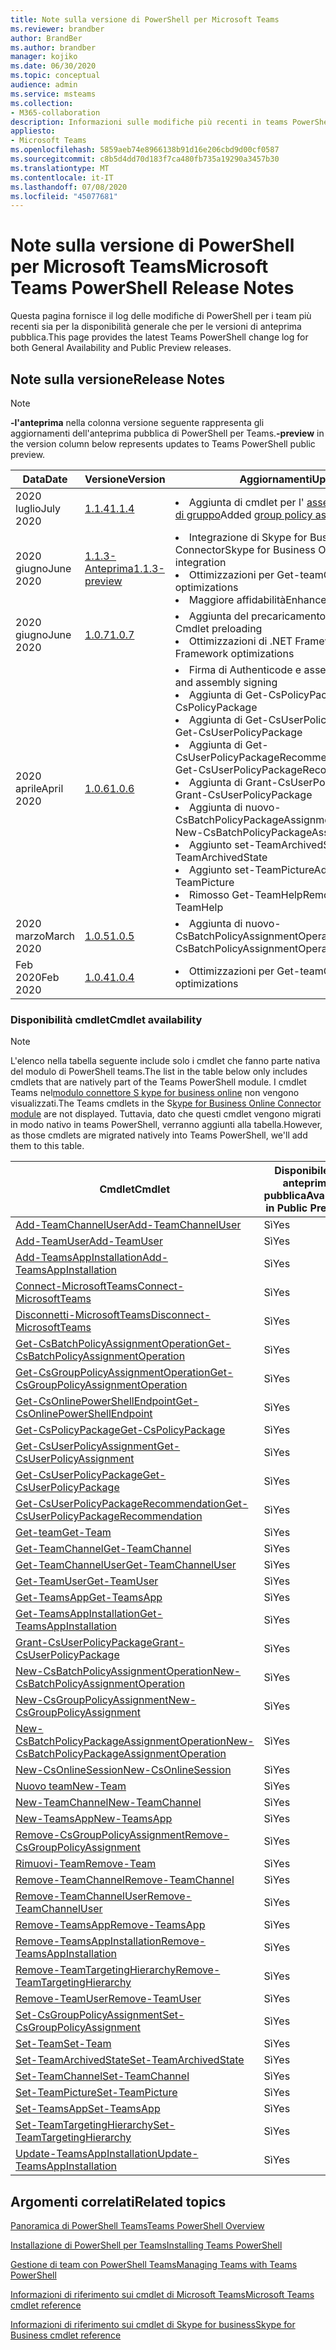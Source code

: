 ```yaml
---
title: Note sulla versione di PowerShell per Microsoft Teams
ms.reviewer: brandber
author: BrandBer
ms.author: brandber
manager: kojiko
ms.date: 06/30/2020
ms.topic: conceptual
audience: admin
ms.service: msteams
ms.collection:
- M365-collaboration
description: Informazioni sulle modifiche più recenti in teams PowerShell.
appliesto:
- Microsoft Teams
ms.openlocfilehash: 5859aeb74e8966138b91d16e206cbd9d00cf0587
ms.sourcegitcommit: c8b5d4dd70d183f7ca480fb735a19290a3457b30
ms.translationtype: MT
ms.contentlocale: it-IT
ms.lasthandoff: 07/08/2020
ms.locfileid: "45077681"
---
```

# <a name="microsoft-teams-powershell-release-notes"></a><span data-ttu-id="2c4e6-103">Note sulla versione di PowerShell per Microsoft Teams</span><span class="sxs-lookup"><span data-stu-id="2c4e6-103">Microsoft Teams PowerShell Release Notes</span></span>

<span data-ttu-id="2c4e6-104">Questa pagina fornisce il log delle modifiche di PowerShell per i team più recenti sia per la disponibilità generale che per le versioni di anteprima pubblica.</span><span class="sxs-lookup"><span data-stu-id="2c4e6-104">This page provides the latest Teams PowerShell change log for both General Availability and Public Preview releases.</span></span>

## <a name="release-notes"></a><span data-ttu-id="2c4e6-105">Note sulla versione</span><span class="sxs-lookup"><span data-stu-id="2c4e6-105">Release Notes</span></span>

> [!NOTE]
> <span data-ttu-id="2c4e6-106">**-l'anteprima** nella colonna versione seguente rappresenta gli aggiornamenti dell'anteprima pubblica di PowerShell per Teams.</span><span class="sxs-lookup"><span data-stu-id="2c4e6-106">**-preview** in the version column below represents updates to Teams PowerShell public preview.</span></span>

| <span data-ttu-id="2c4e6-107">Data</span><span class="sxs-lookup"><span data-stu-id="2c4e6-107">Date</span></span> | <span data-ttu-id="2c4e6-108">Versione</span><span class="sxs-lookup"><span data-stu-id="2c4e6-108">Version</span></span> | <span data-ttu-id="2c4e6-109">Aggiornamenti</span><span class="sxs-lookup"><span data-stu-id="2c4e6-109">Updates</span></span> |
|------- | -------------------- | ------------------------------ |
| <span data-ttu-id="2c4e6-110">2020 luglio</span><span class="sxs-lookup"><span data-stu-id="2c4e6-110">July 2020</span></span> | [<span data-ttu-id="2c4e6-111">1.1.4</span><span class="sxs-lookup"><span data-stu-id="2c4e6-111">1.1.4</span></span>](https://www.powershellgallery.com/packages/MicrosoftTeams/1.1.4) | <li><span data-ttu-id="2c4e6-112">Aggiunta di cmdlet per l' [assegnazione di criteri di gruppo](https://docs.microsoft.com/microsoftteams/assign-policies#assign-a-policy-to-a-group)</span><span class="sxs-lookup"><span data-stu-id="2c4e6-112">Added [group policy assignment cmdlets](https://docs.microsoft.com/microsoftteams/assign-policies#assign-a-policy-to-a-group)</span></span></li> |
| <span data-ttu-id="2c4e6-113">2020 giugno</span><span class="sxs-lookup"><span data-stu-id="2c4e6-113">June 2020</span></span> | [<span data-ttu-id="2c4e6-114">1.1.3-Anteprima</span><span class="sxs-lookup"><span data-stu-id="2c4e6-114">1.1.3-preview</span></span>](https://www.powershellgallery.com/packages/MicrosoftTeams/1.1.3-preview) | <li><span data-ttu-id="2c4e6-115">Integrazione di Skype for Business Online Connector</span><span class="sxs-lookup"><span data-stu-id="2c4e6-115">Skype for Business Online Connector integration</span></span><li><span data-ttu-id="2c4e6-116">Ottimizzazioni per Get-team</span><span class="sxs-lookup"><span data-stu-id="2c4e6-116">Get-Team optimizations</span></span><li><span data-ttu-id="2c4e6-117">Maggiore affidabilità</span><span class="sxs-lookup"><span data-stu-id="2c4e6-117">Enhanced reliability</span></span></li> |
| <span data-ttu-id="2c4e6-118">2020 giugno</span><span class="sxs-lookup"><span data-stu-id="2c4e6-118">June 2020</span></span> | [<span data-ttu-id="2c4e6-119">1.0.7</span><span class="sxs-lookup"><span data-stu-id="2c4e6-119">1.0.7</span></span>](https://www.powershellgallery.com/packages/MicrosoftTeams/1.0.7) | <li><span data-ttu-id="2c4e6-120">Aggiunta del precaricamento del cmdlet</span><span class="sxs-lookup"><span data-stu-id="2c4e6-120">Added Cmdlet preloading</span></span><li><span data-ttu-id="2c4e6-121">Ottimizzazioni di .NET Framework</span><span class="sxs-lookup"><span data-stu-id="2c4e6-121">.Net Framework optimizations</span></span></li>   |
| <span data-ttu-id="2c4e6-122">2020 aprile</span><span class="sxs-lookup"><span data-stu-id="2c4e6-122">April 2020</span></span> | [<span data-ttu-id="2c4e6-123">1.0.6</span><span class="sxs-lookup"><span data-stu-id="2c4e6-123">1.0.6</span></span>](https://www.powershellgallery.com/packages/MicrosoftTeams/1.0.6) | <li><span data-ttu-id="2c4e6-124">Firma di Authenticode e assembly</span><span class="sxs-lookup"><span data-stu-id="2c4e6-124">Authenticode and assembly signing</span></span><li><span data-ttu-id="2c4e6-125">Aggiunta di Get-CsPolicyPackage</span><span class="sxs-lookup"><span data-stu-id="2c4e6-125">Added Get-CsPolicyPackage</span></span><li><span data-ttu-id="2c4e6-126">Aggiunta di Get-CsUserPolicyPackage</span><span class="sxs-lookup"><span data-stu-id="2c4e6-126">Added Get-CsUserPolicyPackage</span></span><li><span data-ttu-id="2c4e6-127">Aggiunta di Get-CsUserPolicyPackageRecommendation</span><span class="sxs-lookup"><span data-stu-id="2c4e6-127">Added Get-CsUserPolicyPackageRecommendation</span></span><li><span data-ttu-id="2c4e6-128">Aggiunta di Grant-CsUserPolicyPackage</span><span class="sxs-lookup"><span data-stu-id="2c4e6-128">Added Grant-CsUserPolicyPackage</span></span><li><span data-ttu-id="2c4e6-129">Aggiunta di nuovo-CsBatchPolicyPackageAssignmentOperation</span><span class="sxs-lookup"><span data-stu-id="2c4e6-129">Added New-CsBatchPolicyPackageAssignmentOperation</span></span><li><span data-ttu-id="2c4e6-130">Aggiunto set-TeamArchivedState</span><span class="sxs-lookup"><span data-stu-id="2c4e6-130">Added Set-TeamArchivedState</span></span><li><span data-ttu-id="2c4e6-131">Aggiunto set-TeamPicture</span><span class="sxs-lookup"><span data-stu-id="2c4e6-131">Added Set-TeamPicture</span></span><li><span data-ttu-id="2c4e6-132">Rimosso Get-TeamHelp</span><span class="sxs-lookup"><span data-stu-id="2c4e6-132">Removed Get-TeamHelp</span></span></li>  |
| <span data-ttu-id="2c4e6-133">2020 marzo</span><span class="sxs-lookup"><span data-stu-id="2c4e6-133">March 2020</span></span> | [<span data-ttu-id="2c4e6-134">1.0.5</span><span class="sxs-lookup"><span data-stu-id="2c4e6-134">1.0.5</span></span>](https://www.powershellgallery.com/packages/MicrosoftTeams/1.0.5) |<li><span data-ttu-id="2c4e6-135">Aggiunta di nuovo-CsBatchPolicyAssignmentOperation</span><span class="sxs-lookup"><span data-stu-id="2c4e6-135">Added New-CsBatchPolicyAssignmentOperation</span></span></li> |
| <span data-ttu-id="2c4e6-136">Feb 2020</span><span class="sxs-lookup"><span data-stu-id="2c4e6-136">Feb 2020</span></span> | [<span data-ttu-id="2c4e6-137">1.0.4</span><span class="sxs-lookup"><span data-stu-id="2c4e6-137">1.0.4</span></span>](https://www.powershellgallery.com/packages/MicrosoftTeams/1.0.4) | <li><span data-ttu-id="2c4e6-138">Ottimizzazioni per Get-team</span><span class="sxs-lookup"><span data-stu-id="2c4e6-138">Get-Team optimizations</span></span></li>  |

### <a name="cmdlet-availability"></a><span data-ttu-id="2c4e6-139">Disponibilità cmdlet</span><span class="sxs-lookup"><span data-stu-id="2c4e6-139">Cmdlet availability</span></span>

> [!NOTE]
> <span data-ttu-id="2c4e6-140">L'elenco nella tabella seguente include solo i cmdlet che fanno parte nativa del modulo di PowerShell teams.</span><span class="sxs-lookup"><span data-stu-id="2c4e6-140">The list in the table below only includes cmdlets that are natively part of the Teams PowerShell module.</span></span> <span data-ttu-id="2c4e6-141">I cmdlet Teams nel[modulo connettore S kype for business online](https://docs.microsoft.com/powershell/skype/intro?view=skype-ps) non vengono visualizzati.</span><span class="sxs-lookup"><span data-stu-id="2c4e6-141">The Teams cmdlets in the S[kype for Business Online Connector module](https://docs.microsoft.com/powershell/skype/intro?view=skype-ps) are not displayed.</span></span> <span data-ttu-id="2c4e6-142">Tuttavia, dato che questi cmdlet vengono migrati in modo nativo in teams PowerShell, verranno aggiunti alla tabella.</span><span class="sxs-lookup"><span data-stu-id="2c4e6-142">However, as those cmdlets are migrated natively into Teams PowerShell, we'll add them to this table.</span></span>

| <span data-ttu-id="2c4e6-143">Cmdlet</span><span class="sxs-lookup"><span data-stu-id="2c4e6-143">Cmdlet</span></span> | <span data-ttu-id="2c4e6-144">Disponibile in anteprima pubblica</span><span class="sxs-lookup"><span data-stu-id="2c4e6-144">Available in Public Preview</span></span> | <span data-ttu-id="2c4e6-145">Disponibile in GA</span><span class="sxs-lookup"><span data-stu-id="2c4e6-145">Available in GA</span></span> |
| -| -- | --|
| [<span data-ttu-id="2c4e6-146">Add-TeamChannelUser</span><span class="sxs-lookup"><span data-stu-id="2c4e6-146">Add-TeamChannelUser</span></span>](https://docs.microsoft.com/powershell/module/teams/add-teamchanneluser?view=teams-ps) | <span data-ttu-id="2c4e6-147">Sì</span><span class="sxs-lookup"><span data-stu-id="2c4e6-147">Yes</span></span> | <span data-ttu-id="2c4e6-148">**No**</span><span class="sxs-lookup"><span data-stu-id="2c4e6-148">**No**</span></span> |
| [<span data-ttu-id="2c4e6-149">Add-TeamUser</span><span class="sxs-lookup"><span data-stu-id="2c4e6-149">Add-TeamUser</span></span>](https://docs.microsoft.com/powershell/module/teams/add-teamuser?view=teams-ps) | <span data-ttu-id="2c4e6-150">Sì</span><span class="sxs-lookup"><span data-stu-id="2c4e6-150">Yes</span></span> | <span data-ttu-id="2c4e6-151">Sì</span><span class="sxs-lookup"><span data-stu-id="2c4e6-151">Yes</span></span> |
| [<span data-ttu-id="2c4e6-152">Add-TeamsAppInstallation</span><span class="sxs-lookup"><span data-stu-id="2c4e6-152">Add-TeamsAppInstallation</span></span>](https://docs.microsoft.com/powershell/module/teams/add-teamsappinstallation?view=teams-ps) | <span data-ttu-id="2c4e6-153">Sì</span><span class="sxs-lookup"><span data-stu-id="2c4e6-153">Yes</span></span> | <span data-ttu-id="2c4e6-154">**No**</span><span class="sxs-lookup"><span data-stu-id="2c4e6-154">**No**</span></span>|
| [<span data-ttu-id="2c4e6-155">Connect-MicrosoftTeams</span><span class="sxs-lookup"><span data-stu-id="2c4e6-155">Connect-MicrosoftTeams</span></span>](https://docs.microsoft.com/powershell/module/teams/connect-microsoftteams?view=teams-ps) | <span data-ttu-id="2c4e6-156">Sì</span><span class="sxs-lookup"><span data-stu-id="2c4e6-156">Yes</span></span> | <span data-ttu-id="2c4e6-157">Sì</span><span class="sxs-lookup"><span data-stu-id="2c4e6-157">Yes</span></span> |
| [<span data-ttu-id="2c4e6-158">Disconnetti-MicrosoftTeams</span><span class="sxs-lookup"><span data-stu-id="2c4e6-158">Disconnect-MicrosoftTeams</span></span>](https://docs.microsoft.com/powershell/module/teams/disconnect-microsoftteams?view=teams-ps) | <span data-ttu-id="2c4e6-159">Sì</span><span class="sxs-lookup"><span data-stu-id="2c4e6-159">Yes</span></span> | <span data-ttu-id="2c4e6-160">Sì</span><span class="sxs-lookup"><span data-stu-id="2c4e6-160">Yes</span></span> |
| [<span data-ttu-id="2c4e6-161">Get-CsBatchPolicyAssignmentOperation</span><span class="sxs-lookup"><span data-stu-id="2c4e6-161">Get-CsBatchPolicyAssignmentOperation</span></span>](https://docs.microsoft.com/powershell/module/teams/get-csbatchpolicyassignmentoperation?view=teams-ps) | <span data-ttu-id="2c4e6-162">Sì</span><span class="sxs-lookup"><span data-stu-id="2c4e6-162">Yes</span></span> | <span data-ttu-id="2c4e6-163">Sì</span><span class="sxs-lookup"><span data-stu-id="2c4e6-163">Yes</span></span> |
| [<span data-ttu-id="2c4e6-164">Get-CsGroupPolicyAssignmentOperation</span><span class="sxs-lookup"><span data-stu-id="2c4e6-164">Get-CsGroupPolicyAssignmentOperation</span></span>](https://docs.microsoft.com/powershell/module/teams/get-csgrouppolicyassignmentoperation?view=teams-ps) | <span data-ttu-id="2c4e6-165">Sì</span><span class="sxs-lookup"><span data-stu-id="2c4e6-165">Yes</span></span> | <span data-ttu-id="2c4e6-166">Sì</span><span class="sxs-lookup"><span data-stu-id="2c4e6-166">Yes</span></span> |
| [<span data-ttu-id="2c4e6-167">Get-CsOnlinePowerShellEndpoint</span><span class="sxs-lookup"><span data-stu-id="2c4e6-167">Get-CsOnlinePowerShellEndpoint</span></span>](https://docs.microsoft.com/powershell/module/teams/get-csonlinepowershellendpoint?view=teams-ps) | <span data-ttu-id="2c4e6-168">Sì</span><span class="sxs-lookup"><span data-stu-id="2c4e6-168">Yes</span></span> | <span data-ttu-id="2c4e6-169">**No**</span><span class="sxs-lookup"><span data-stu-id="2c4e6-169">**No**</span></span> |
| [<span data-ttu-id="2c4e6-170">Get-CsPolicyPackage</span><span class="sxs-lookup"><span data-stu-id="2c4e6-170">Get-CsPolicyPackage</span></span>](https://docs.microsoft.com/powershell/module/teams/get-cspolicypackage?view=teams-ps) | <span data-ttu-id="2c4e6-171">Sì</span><span class="sxs-lookup"><span data-stu-id="2c4e6-171">Yes</span></span> | <span data-ttu-id="2c4e6-172">Sì</span><span class="sxs-lookup"><span data-stu-id="2c4e6-172">Yes</span></span> |
| [<span data-ttu-id="2c4e6-173">Get-CsUserPolicyAssignment</span><span class="sxs-lookup"><span data-stu-id="2c4e6-173">Get-CsUserPolicyAssignment</span></span>](https://docs.microsoft.com/powershell/module/teams/get-csuserpolicyassignment?view=teams-ps) | <span data-ttu-id="2c4e6-174">Sì</span><span class="sxs-lookup"><span data-stu-id="2c4e6-174">Yes</span></span> | <span data-ttu-id="2c4e6-175">Sì</span><span class="sxs-lookup"><span data-stu-id="2c4e6-175">Yes</span></span> |
| [<span data-ttu-id="2c4e6-176">Get-CsUserPolicyPackage</span><span class="sxs-lookup"><span data-stu-id="2c4e6-176">Get-CsUserPolicyPackage</span></span>](https://docs.microsoft.com/powershell/module/teams/get-csuserpolicypackage?view=teams-ps) | <span data-ttu-id="2c4e6-177">Sì</span><span class="sxs-lookup"><span data-stu-id="2c4e6-177">Yes</span></span> | <span data-ttu-id="2c4e6-178">Sì</span><span class="sxs-lookup"><span data-stu-id="2c4e6-178">Yes</span></span> |
| [<span data-ttu-id="2c4e6-179">Get-CsUserPolicyPackageRecommendation</span><span class="sxs-lookup"><span data-stu-id="2c4e6-179">Get-CsUserPolicyPackageRecommendation</span></span>](https://docs.microsoft.com/powershell/module/teams/get-csuserpolicypackagerecommendation?view=teams-ps) | <span data-ttu-id="2c4e6-180">Sì</span><span class="sxs-lookup"><span data-stu-id="2c4e6-180">Yes</span></span> | <span data-ttu-id="2c4e6-181">Sì</span><span class="sxs-lookup"><span data-stu-id="2c4e6-181">Yes</span></span> |
| [<span data-ttu-id="2c4e6-182">Get-team</span><span class="sxs-lookup"><span data-stu-id="2c4e6-182">Get-Team</span></span>](https://docs.microsoft.com/powershell/module/teams/get-team?view=teams-ps) | <span data-ttu-id="2c4e6-183">Sì</span><span class="sxs-lookup"><span data-stu-id="2c4e6-183">Yes</span></span> | <span data-ttu-id="2c4e6-184">Sì</span><span class="sxs-lookup"><span data-stu-id="2c4e6-184">Yes</span></span> |
| [<span data-ttu-id="2c4e6-185">Get-TeamChannel</span><span class="sxs-lookup"><span data-stu-id="2c4e6-185">Get-TeamChannel</span></span>](https://docs.microsoft.com/powershell/module/teams/get-teamchannel?view=teams-ps) | <span data-ttu-id="2c4e6-186">Sì</span><span class="sxs-lookup"><span data-stu-id="2c4e6-186">Yes</span></span> | <span data-ttu-id="2c4e6-187">Sì</span><span class="sxs-lookup"><span data-stu-id="2c4e6-187">Yes</span></span>|
| [<span data-ttu-id="2c4e6-188">Get-TeamChannelUser</span><span class="sxs-lookup"><span data-stu-id="2c4e6-188">Get-TeamChannelUser</span></span>](https://docs.microsoft.com/powershell/module/teams/get-teamchanneluser?view=teams-ps) | <span data-ttu-id="2c4e6-189">Sì</span><span class="sxs-lookup"><span data-stu-id="2c4e6-189">Yes</span></span> | <span data-ttu-id="2c4e6-190">Sì</span><span class="sxs-lookup"><span data-stu-id="2c4e6-190">Yes</span></span>|
| [<span data-ttu-id="2c4e6-191">Get-TeamUser</span><span class="sxs-lookup"><span data-stu-id="2c4e6-191">Get-TeamUser</span></span>](https://docs.microsoft.com/powershell/module/teams/get-teamuser?view=teams-ps) | <span data-ttu-id="2c4e6-192">Sì</span><span class="sxs-lookup"><span data-stu-id="2c4e6-192">Yes</span></span> | <span data-ttu-id="2c4e6-193">Sì</span><span class="sxs-lookup"><span data-stu-id="2c4e6-193">Yes</span></span> |
| [<span data-ttu-id="2c4e6-194">Get-TeamsApp</span><span class="sxs-lookup"><span data-stu-id="2c4e6-194">Get-TeamsApp</span></span>](https://docs.microsoft.com/powershell/module/teams/get-teamsapp?view=teams-ps) | <span data-ttu-id="2c4e6-195">Sì</span><span class="sxs-lookup"><span data-stu-id="2c4e6-195">Yes</span></span> | <span data-ttu-id="2c4e6-196">Sì</span><span class="sxs-lookup"><span data-stu-id="2c4e6-196">Yes</span></span> |
| [<span data-ttu-id="2c4e6-197">Get-TeamsAppInstallation</span><span class="sxs-lookup"><span data-stu-id="2c4e6-197">Get-TeamsAppInstallation</span></span>](https://docs.microsoft.com/powershell/module/teams/get-teamsappinstallation?view=teams-ps) | <span data-ttu-id="2c4e6-198">Sì</span><span class="sxs-lookup"><span data-stu-id="2c4e6-198">Yes</span></span> | <span data-ttu-id="2c4e6-199">Sì</span><span class="sxs-lookup"><span data-stu-id="2c4e6-199">Yes</span></span> |
| [<span data-ttu-id="2c4e6-200">Grant-CsUserPolicyPackage</span><span class="sxs-lookup"><span data-stu-id="2c4e6-200">Grant-CsUserPolicyPackage</span></span>](https://docs.microsoft.com/powershell/module/teams/grant-csuserpolicypackage?view=teams-ps) | <span data-ttu-id="2c4e6-201">Sì</span><span class="sxs-lookup"><span data-stu-id="2c4e6-201">Yes</span></span> | <span data-ttu-id="2c4e6-202">Sì</span><span class="sxs-lookup"><span data-stu-id="2c4e6-202">Yes</span></span> |
| [<span data-ttu-id="2c4e6-203">New-CsBatchPolicyAssignmentOperation</span><span class="sxs-lookup"><span data-stu-id="2c4e6-203">New-CsBatchPolicyAssignmentOperation</span></span>](https://docs.microsoft.com/powershell/module/teams/new-csbatchpolicyassignmentoperation?view=teams-ps) | <span data-ttu-id="2c4e6-204">Sì</span><span class="sxs-lookup"><span data-stu-id="2c4e6-204">Yes</span></span> | <span data-ttu-id="2c4e6-205">Sì</span><span class="sxs-lookup"><span data-stu-id="2c4e6-205">Yes</span></span> |
| [<span data-ttu-id="2c4e6-206">New-CsGroupPolicyAssignment</span><span class="sxs-lookup"><span data-stu-id="2c4e6-206">New-CsGroupPolicyAssignment</span></span>](https://docs.microsoft.com/powershell/module/teams/new-csgrouppolicyassignment?view=teams-ps) | <span data-ttu-id="2c4e6-207">Sì</span><span class="sxs-lookup"><span data-stu-id="2c4e6-207">Yes</span></span> | <span data-ttu-id="2c4e6-208">Sì</span><span class="sxs-lookup"><span data-stu-id="2c4e6-208">Yes</span></span> |
| [<span data-ttu-id="2c4e6-209">New-CsBatchPolicyPackageAssignmentOperation</span><span class="sxs-lookup"><span data-stu-id="2c4e6-209">New-CsBatchPolicyPackageAssignmentOperation</span></span>](https://docs.microsoft.com/powershell/module/teams/new-csbatchpolicypackageassignmentoperation?view=teams-ps) | <span data-ttu-id="2c4e6-210">Sì</span><span class="sxs-lookup"><span data-stu-id="2c4e6-210">Yes</span></span> | <span data-ttu-id="2c4e6-211">Sì</span><span class="sxs-lookup"><span data-stu-id="2c4e6-211">Yes</span></span> |
| [<span data-ttu-id="2c4e6-212">New-CsOnlineSession</span><span class="sxs-lookup"><span data-stu-id="2c4e6-212">New-CsOnlineSession</span></span>](https://docs.microsoft.com/powershell/module/teams/new-csonlinesession?view=teams-ps) | <span data-ttu-id="2c4e6-213">Sì</span><span class="sxs-lookup"><span data-stu-id="2c4e6-213">Yes</span></span> | <span data-ttu-id="2c4e6-214">**No**</span><span class="sxs-lookup"><span data-stu-id="2c4e6-214">**No**</span></span> |
| [<span data-ttu-id="2c4e6-215">Nuovo team</span><span class="sxs-lookup"><span data-stu-id="2c4e6-215">New-Team</span></span>](https://docs.microsoft.com/powershell/module/teams/new-team?view=teams-ps) | <span data-ttu-id="2c4e6-216">Sì</span><span class="sxs-lookup"><span data-stu-id="2c4e6-216">Yes</span></span> | <span data-ttu-id="2c4e6-217">Sì</span><span class="sxs-lookup"><span data-stu-id="2c4e6-217">Yes</span></span> |
| [<span data-ttu-id="2c4e6-218">New-TeamChannel</span><span class="sxs-lookup"><span data-stu-id="2c4e6-218">New-TeamChannel</span></span>](https://docs.microsoft.com/powershell/module/teams/new-channel?view=teams-ps) | <span data-ttu-id="2c4e6-219">Sì</span><span class="sxs-lookup"><span data-stu-id="2c4e6-219">Yes</span></span> | <span data-ttu-id="2c4e6-220">Sì</span><span class="sxs-lookup"><span data-stu-id="2c4e6-220">Yes</span></span> |
| [<span data-ttu-id="2c4e6-221">New-TeamsApp</span><span class="sxs-lookup"><span data-stu-id="2c4e6-221">New-TeamsApp</span></span>](https://docs.microsoft.com/powershell/module/teams/new-teamsapp?view=teams-ps) | <span data-ttu-id="2c4e6-222">Sì</span><span class="sxs-lookup"><span data-stu-id="2c4e6-222">Yes</span></span> | <span data-ttu-id="2c4e6-223">Sì</span><span class="sxs-lookup"><span data-stu-id="2c4e6-223">Yes</span></span> |
| [<span data-ttu-id="2c4e6-224">Remove-CsGroupPolicyAssignment</span><span class="sxs-lookup"><span data-stu-id="2c4e6-224">Remove-CsGroupPolicyAssignment</span></span>](https://docs.microsoft.com/powershell/module/teams/remove-csgrouppolicyassignment?view=teams-ps) | <span data-ttu-id="2c4e6-225">Sì</span><span class="sxs-lookup"><span data-stu-id="2c4e6-225">Yes</span></span> | <span data-ttu-id="2c4e6-226">Sì</span><span class="sxs-lookup"><span data-stu-id="2c4e6-226">Yes</span></span> |
| [<span data-ttu-id="2c4e6-227">Rimuovi-Team</span><span class="sxs-lookup"><span data-stu-id="2c4e6-227">Remove-Team</span></span>](https://docs.microsoft.com/powershell/module/teams/remove-team?view=teams-ps) | <span data-ttu-id="2c4e6-228">Sì</span><span class="sxs-lookup"><span data-stu-id="2c4e6-228">Yes</span></span> | <span data-ttu-id="2c4e6-229">Sì</span><span class="sxs-lookup"><span data-stu-id="2c4e6-229">Yes</span></span> |
| [<span data-ttu-id="2c4e6-230">Remove-TeamChannel</span><span class="sxs-lookup"><span data-stu-id="2c4e6-230">Remove-TeamChannel</span></span>](https://docs.microsoft.com/powershell/module/teams/remove-teamchannel?view=teams-ps) | <span data-ttu-id="2c4e6-231">Sì</span><span class="sxs-lookup"><span data-stu-id="2c4e6-231">Yes</span></span> | <span data-ttu-id="2c4e6-232">Sì</span><span class="sxs-lookup"><span data-stu-id="2c4e6-232">Yes</span></span> |
| [<span data-ttu-id="2c4e6-233">Remove-TeamChannelUser</span><span class="sxs-lookup"><span data-stu-id="2c4e6-233">Remove-TeamChannelUser</span></span>](https://docs.microsoft.com/powershell/module/teams/remove-teamchanneluser?view=teams-ps) | <span data-ttu-id="2c4e6-234">Sì</span><span class="sxs-lookup"><span data-stu-id="2c4e6-234">Yes</span></span> | <span data-ttu-id="2c4e6-235">Sì</span><span class="sxs-lookup"><span data-stu-id="2c4e6-235">Yes</span></span> |
| [<span data-ttu-id="2c4e6-236">Remove-TeamsApp</span><span class="sxs-lookup"><span data-stu-id="2c4e6-236">Remove-TeamsApp</span></span>](https://docs.microsoft.com/powershell/module/teams/remove-teamsapp?view=teams-ps) | <span data-ttu-id="2c4e6-237">Sì</span><span class="sxs-lookup"><span data-stu-id="2c4e6-237">Yes</span></span> | <span data-ttu-id="2c4e6-238">Sì</span><span class="sxs-lookup"><span data-stu-id="2c4e6-238">Yes</span></span> |
| [<span data-ttu-id="2c4e6-239">Remove-TeamsAppInstallation</span><span class="sxs-lookup"><span data-stu-id="2c4e6-239">Remove-TeamsAppInstallation</span></span>](https://docs.microsoft.com/powershell/module/teams/remove-teamsappinstallation?view=teams-ps) | <span data-ttu-id="2c4e6-240">Sì</span><span class="sxs-lookup"><span data-stu-id="2c4e6-240">Yes</span></span> | <span data-ttu-id="2c4e6-241">**No**</span><span class="sxs-lookup"><span data-stu-id="2c4e6-241">**No**</span></span> |
| [<span data-ttu-id="2c4e6-242">Remove-TeamTargetingHierarchy</span><span class="sxs-lookup"><span data-stu-id="2c4e6-242">Remove-TeamTargetingHierarchy</span></span>](https://docs.microsoft.com/powershell/module/teams/remove-teamtargetinghierarchy?view=teams-ps) | <span data-ttu-id="2c4e6-243">Sì</span><span class="sxs-lookup"><span data-stu-id="2c4e6-243">Yes</span></span> | <span data-ttu-id="2c4e6-244">**No**</span><span class="sxs-lookup"><span data-stu-id="2c4e6-244">**No**</span></span>|
| [<span data-ttu-id="2c4e6-245">Remove-TeamUser</span><span class="sxs-lookup"><span data-stu-id="2c4e6-245">Remove-TeamUser</span></span>](https://docs.microsoft.com/powershell/module/teams/remove-teamuser?view=teams-ps) | <span data-ttu-id="2c4e6-246">Sì</span><span class="sxs-lookup"><span data-stu-id="2c4e6-246">Yes</span></span> | <span data-ttu-id="2c4e6-247">Sì</span><span class="sxs-lookup"><span data-stu-id="2c4e6-247">Yes</span></span> |
| [<span data-ttu-id="2c4e6-248">Set-CsGroupPolicyAssignment</span><span class="sxs-lookup"><span data-stu-id="2c4e6-248">Set-CsGroupPolicyAssignment</span></span>](https://docs.microsoft.com/powershell/module/teams/set-csgrouppolicyassignment?view=teams-ps) | <span data-ttu-id="2c4e6-249">Sì</span><span class="sxs-lookup"><span data-stu-id="2c4e6-249">Yes</span></span> | <span data-ttu-id="2c4e6-250">Sì</span><span class="sxs-lookup"><span data-stu-id="2c4e6-250">Yes</span></span> |
| [<span data-ttu-id="2c4e6-251">Set-Team</span><span class="sxs-lookup"><span data-stu-id="2c4e6-251">Set-Team</span></span>](https://docs.microsoft.com/powershell/module/teams/set-team?view=teams-ps) | <span data-ttu-id="2c4e6-252">Sì</span><span class="sxs-lookup"><span data-stu-id="2c4e6-252">Yes</span></span> | <span data-ttu-id="2c4e6-253">Sì</span><span class="sxs-lookup"><span data-stu-id="2c4e6-253">Yes</span></span> |
| [<span data-ttu-id="2c4e6-254">Set-TeamArchivedState</span><span class="sxs-lookup"><span data-stu-id="2c4e6-254">Set-TeamArchivedState</span></span>](https://docs.microsoft.com/powershell/module/teams/set-teamarchivedstate?view=teams-ps) | <span data-ttu-id="2c4e6-255">Sì</span><span class="sxs-lookup"><span data-stu-id="2c4e6-255">Yes</span></span> | <span data-ttu-id="2c4e6-256">Sì</span><span class="sxs-lookup"><span data-stu-id="2c4e6-256">Yes</span></span> |
| [<span data-ttu-id="2c4e6-257">Set-TeamChannel</span><span class="sxs-lookup"><span data-stu-id="2c4e6-257">Set-TeamChannel</span></span>](https://docs.microsoft.com/powershell/module/teams/set-teamchannel?view=teams-ps) | <span data-ttu-id="2c4e6-258">Sì</span><span class="sxs-lookup"><span data-stu-id="2c4e6-258">Yes</span></span> | <span data-ttu-id="2c4e6-259">Sì</span><span class="sxs-lookup"><span data-stu-id="2c4e6-259">Yes</span></span> |
| [<span data-ttu-id="2c4e6-260">Set-TeamPicture</span><span class="sxs-lookup"><span data-stu-id="2c4e6-260">Set-TeamPicture</span></span>](https://docs.microsoft.com/powershell/module/teams/set-teampicture?view=teams-ps) | <span data-ttu-id="2c4e6-261">Sì</span><span class="sxs-lookup"><span data-stu-id="2c4e6-261">Yes</span></span> | <span data-ttu-id="2c4e6-262">Sì</span><span class="sxs-lookup"><span data-stu-id="2c4e6-262">Yes</span></span> |
| [<span data-ttu-id="2c4e6-263">Set-TeamsApp</span><span class="sxs-lookup"><span data-stu-id="2c4e6-263">Set-TeamsApp</span></span>](https://docs.microsoft.com/powershell/module/teams/set-teamapp?view=teams-ps) | <span data-ttu-id="2c4e6-264">Sì</span><span class="sxs-lookup"><span data-stu-id="2c4e6-264">Yes</span></span> | <span data-ttu-id="2c4e6-265">Sì</span><span class="sxs-lookup"><span data-stu-id="2c4e6-265">Yes</span></span> |
| [<span data-ttu-id="2c4e6-266">Set-TeamTargetingHierarchy</span><span class="sxs-lookup"><span data-stu-id="2c4e6-266">Set-TeamTargetingHierarchy</span></span>](https://docs.microsoft.com/powershell/module/teams/set-teamtargetinghierarchy?view=teams-ps) | <span data-ttu-id="2c4e6-267">Sì</span><span class="sxs-lookup"><span data-stu-id="2c4e6-267">Yes</span></span> | <span data-ttu-id="2c4e6-268">**No**</span><span class="sxs-lookup"><span data-stu-id="2c4e6-268">**No**</span></span> |
| [<span data-ttu-id="2c4e6-269">Update-TeamsAppInstallation</span><span class="sxs-lookup"><span data-stu-id="2c4e6-269">Update-TeamsAppInstallation</span></span>](https://docs.microsoft.com/powershell/module/teams/update-teamappinstallation?view=teams-ps) | <span data-ttu-id="2c4e6-270">Sì</span><span class="sxs-lookup"><span data-stu-id="2c4e6-270">Yes</span></span> | <span data-ttu-id="2c4e6-271">**No**</span><span class="sxs-lookup"><span data-stu-id="2c4e6-271">**No**</span></span> |

## <a name="related-topics"></a><span data-ttu-id="2c4e6-272">Argomenti correlati</span><span class="sxs-lookup"><span data-stu-id="2c4e6-272">Related topics</span></span>

[<span data-ttu-id="2c4e6-273">Panoramica di PowerShell Teams</span><span class="sxs-lookup"><span data-stu-id="2c4e6-273">Teams PowerShell Overview</span></span>](teams-powershell-overview.md)

[<span data-ttu-id="2c4e6-274">Installazione di PowerShell per Teams</span><span class="sxs-lookup"><span data-stu-id="2c4e6-274">Installing Teams PowerShell</span></span>](teams-powershell-install.md)

[<span data-ttu-id="2c4e6-275">Gestione di team con PowerShell Teams</span><span class="sxs-lookup"><span data-stu-id="2c4e6-275">Managing Teams with Teams PowerShell</span></span>](teams-powershell-managing-teams.md)

[<span data-ttu-id="2c4e6-276">Informazioni di riferimento sui cmdlet di Microsoft Teams</span><span class="sxs-lookup"><span data-stu-id="2c4e6-276">Microsoft Teams cmdlet reference</span></span>](https://docs.microsoft.com/powershell/teams/?view=teams-ps)

[<span data-ttu-id="2c4e6-277">Informazioni di riferimento sui cmdlet di Skype for business</span><span class="sxs-lookup"><span data-stu-id="2c4e6-277">Skype for Business cmdlet reference</span></span>](https://docs.microsoft.com/powershell/skype/intro?view=skype-ps)
